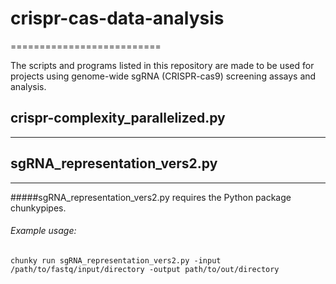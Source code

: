 
# crispr-cas-data-analysis
==========================

The scripts and programs listed in this repository are made to be used for projects using genome-wide sgRNA (CRISPR-cas9) screening assays and analysis.

## crispr-complexity_parallelized.py
---------------------------------

## sgRNA_representation_vers2.py
-----------------------------
#####sgRNA_representation_vers2.py requires the Python package chunkypipes.

###### Example usage:

`chunky run sgRNA_representation_vers2.py -input /path/to/fastq/input/directory -output path/to/out/directory`



